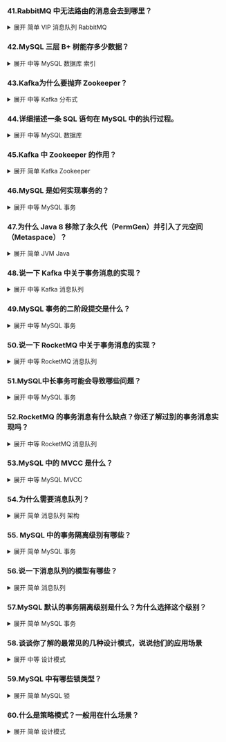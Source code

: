 ### 41.RabbitMQ 中无法路由的消息会去到哪里？
<details>

<summary>展开 <span class="badge badge--info">简单</span> <span class="badge badge--primary">VIP</span> <span class="badge badge--secondary">消息队列</span> <span class="badge badge--secondary">RabbitMQ</span></summary>

* 默认行为是将消息直接丢弃
* 可以指定主交换机的备用交换机，然后消息会转发到备用交换机
* 可以配置将消息返回给生产者，生产者需要监听basic.return 事件

</details>



### 42.MySQL 三层 B+ 树能存多少数据？

<details>

<summary>展开 <span class="badge badge--info">中等</span> <span class="badge badge--secondary">MySQL</span> <span class="badge badge--secondary">数据库</span> <span class="badge badge--secondary">索引</span></summary>

* 计算方法为：根节点存储行数\*第二层节点存储行数\*叶子节点存储行数
* 根节点和第二层节点存储行数：假设一页16KB，一个keyj加上指针占十几B，大概1000行
* 叶子节点要看是二级索引还是主键索引，主键索引大概16行，大概2000w数据，二级索引大概能存16亿数据

</details>

### 43.Kafka为什么要抛弃 Zookeeper？

<details>

<summary>展开 <span class="badge badge--info">中等</span> <span class="badge badge--secondary">Kafka</span> <span class="badge badge--secondary">分布式</span></summary>

todo：在 Kafka 旧架构，Zookeeper负责存储集群元数据，控制选举，配置管理和集群成员管理。

</details>

###  44.详细描述一条 SQL 语句在 MySQL 中的执行过程。

<details>

<summary>展开 <span class="badge badge--info">中等</span> <span class="badge badge--secondary">MySQL</span> <span class="badge badge--secondary">数据库</span></summary>

* 连接器，客户端和服务端建立连接，客户端向服务端发送请求
* 查询缓存，8.0已移除
* 分析器，进行词法和语法的分析
* 优化器，决定使用哪个索引，调整sql执行顺序
* 执行器，据优化器的计划，调用存储引擎接口执行查询。

</details>

### 45.Kafka 中 Zookeeper 的作用？

<details>

<summary>展开 <span class="badge badge--info">简单</span> <span class="badge badge--secondary">Kafka</span> <span class="badge badge--secondary">Zookeeper</span></summary>
 
 todo

* 一个分布式协调服务，负责管理 Kafka 集群的元数据和协调分布式操作。
* 存储和管理元数据（主题、Broker、消费者组）。
* 协调控制器选举（确保单一控制器）。
* 管理集群成员（跟踪 Broker 状态）。
* 维护分区和副本状态（支持 Leader 选举和分配）。
* 存储动态配置（主题和 Broker 参数）。

</details>

### 46.MySQL 是如何实现事务的？

<details>

<summary>展开 <span class="badge badge--info">中等</span> <span class="badge badge--secondary">MySQL</span> <span class="badge badge--secondary">事务</span></summary>

* 通过锁，日志和MVCC实现的
* undo log保证了事务的原子性
* redo log保证了事务的持久性
* 锁和MVCC实现了四种隔离级别，保证了事务的一致性和隔离性

</details>

### 47.为什么 Java 8 移除了永久代（PermGen）并引入了元空间（Metaspace）？

<details>

<summary>展开 <span class="badge badge--info">简单</span> <span class="badge badge--secondary">JVM</span> <span class="badge badge--secondary">Java</span></summary>

Java 8 移除永久代（PermGen）并引入元空间（Metaspace），是为了解决永久代内存大小难以配置、容易造成 OutOfMemoryError: PermGen 的问题，并将类元信息存储从堆内存转移到本地内存（Native Memory）中，以提高可扩展性和稳定性，更符合jvm的规范。

</details>

### 48.说一下 Kafka 中关于事务消息的实现？
<details>

<summary>展开 <span class="badge badge--info">中等</span> <span class="badge badge--secondary">Kafka</span> <span class="badge badge--secondary">消息队列</span></summary>

todo

</details>

### 49.MySQL 事务的二阶段提交是什么？
<details>

<summary>展开 <span class="badge badge--info">中等</span> <span class="badge badge--secondary">MySQL</span> <span class="badge badge--secondary">事务</span></summary>

MySQL 的事务二阶段提交是协调 InnoDB 的 redo log 与 binlog 的一致性机制，因为redo log 与 binlog 的内容差异很大，无法交叉补全，通过 prepare & commit 两步，
能够在任意的崩溃时机，去回滚或者提交redo log的prepare状态，确保事务的原子性和崩溃恢复安全，是 MySQL 内核实现事务可靠性的核心手段之一。

</details>

### 50.说一下 RocketMQ 中关于事务消息的实现？

<details>

<summary>展开 <span class="badge badge--info">中等</span> <span class="badge badge--secondary">RocketMQ</span> <span class="badge badge--secondary">消息队列</span></summary>

todo


</details>

### 51.MySQL中长事务可能会导致哪些问题？

<details>

<summary>展开 <span class="badge badge--info">中等</span> <span class="badge badge--secondary">MySQL</span> <span class="badge badge--secondary">事务</span></summary>

* 长事务的事务id一般是比较老的，会导致uodo log不被清理，占用磁盘空间，回滚时间过长。并且当长事务查询其他事务修改的行，该行可能被多次修改，需要遍历很长的回滚段，MVCC 性能下降
* 行锁持有时间过长，导致并发度下降，死锁风险

</details>


### 52.RocketMQ 的事务消息有什么缺点？你还了解过别的事务消息实现吗？

<details>

<summary>展开 <span class="badge badge--info">中等</span> <span class="badge badge--secondary">RocketMQ</span> <span class="badge badge--secondary">消息队列</span></summary>

todo


</details>

### 53.MySQL 中的 MVCC 是什么？

<details>

<summary>展开 <span class="badge badge--info">中等</span> <span class="badge badge--secondary">MySQL</span> <span class="badge badge--secondary">MVCC</span></summary>

多版本并发控制，通过uodo log获取版本链，通过read view（读视图），记录当前事务的事务id等信息，查询的时候根据read view和行记录里的隐藏字段去版本链中对应的版本，实现了无锁的视图一致，解决了对等值查询的并发读。

</details>

### 54.为什么需要消息队列？
<details>

<summary>展开 <span class="badge badge--info">简单</span> <span class="badge badge--secondary">消息队列</span> <span class="badge badge--secondary">架构</span></summary>

* 为分布式环境中各服务的通信提供了中间件
* 可以持久化消息，提供了可靠性保证
* 可以异步的消费消息，提供响应速度
* 削峰填谷，缓冲突发流量
* 系统解耦，消费者单独处理消息，不影响主业务

</details>

### 55.	MySQL 中的事务隔离级别有哪些？

<details>

<summary>展开 <span class="badge badge--info">简单</span> <span class="badge badge--secondary">MySQL</span> <span class="badge badge--secondary">事务</span></summary>

* 读未提交
* 读已提交
* 可重复读
* 可串行化

</details>

### 56.说一下消息队列的模型有哪些？

<details>

<summary>展开 <span class="badge badge--info">简单</span> <span class="badge badge--secondary">消息队列</span></summary>

* 队列模型，点对点的消息传递，只有单一消费者，适用于异步队列处理，任务调度
* 发布订阅模型，多消费者，动态订阅，适用于事件广播，比如rabbit mq中的Fanout Exchange 
* 路由模型，消费者根据不同的key订阅同一个topic的不同消息，比如rabbit mq中的Topic Exchange 
* 请求-回复模型，类似远程调用，有消息回复

</details>


### 57.MySQL 默认的事务隔离级别是什么？为什么选择这个级别？

<details>

<summary>展开 <span class="badge badge--info">简单</span> <span class="badge badge--secondary">MySQL</span> <span class="badge badge--secondary">事务</span></summary>

* 可重复读
* 这个级别解决了幻读，不可重复度，脏读的问题，就是说这个级别不会读到其他事务未提交数据，并且通过MVCC保证了单行读的一致性，通过next-key lock保证了范围读的一致性

</details>

### 58.谈谈你了解的最常见的几种设计模式，说说他们的应用场景

<details>

<summary>展开 <span class="badge badge--info">中等</span> <span class="badge badge--secondary">设计模式</span></summary>

* 单例模式，用于需要全局共享对象或者资源的场景，比如说某些中间件的客户端对象，线程池，数据库连接处等对象的创建。
* 工厂模式，提供一个创建对象的接口，由子类决定实例化哪一个类，当业务中需要根据不同条件生成不同实例时，但这些实例都有同样接口的时候。Spring的BeanFactory 
* 观察者模式，相当于回调，钩子函数，当一个对象状态发生变化时，所有依赖于它的对象都会收到通知并自动更新。比如需要异步的接收任务处理结果。
* 装饰器模式，可以在不修改原有对象的基础上，增强原对象，动态地为其添加新功能。一般是将装饰器作为新类型的一个属性。
* 策略模式，定义一系列算法，把它们封装起来，并使它们可以互换。策略模式让算法独立于使用它的客户端而变化。比如说不同的支付方式，优惠策略
* 代理模式，通过代理对象控制对原始对象的访问。比如Spring AOP 。

</details>

### 59.MySQL 中有哪些锁类型？
<details>

<summary>展开 <span class="badge badge--info">简单</span> <span class="badge badge--secondary">MySQL</span> <span class="badge badge--secondary">锁</span></summary>

* 行锁
* 表锁
* 间隙锁
* 意向锁
* 元数据锁

</details>

### 60.什么是策略模式？一般用在什么场景？

<details>

<summary>展开 <span class="badge badge--info">简单</span> <span class="badge badge--secondary">设计模式</span></summary>

* 策略模式是一种行为模式，它定义了一系列算法，并将它们封装在独立的类中，通过上下文类管理并且给客户端调用。
* 策略模式的组成是策略接口，具体策略和上下文。
* 策略模式适用于需要解耦相似的算法，需要客户端动态调用算法的场景。

</details>